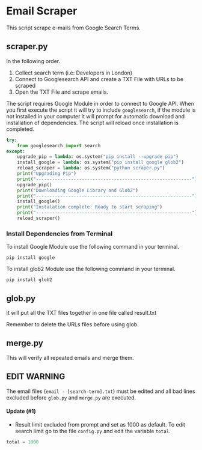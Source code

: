 # Email Scraper

This script scrape e-mails from Google Search Terms.

## scraper.py
In the following order.

1. Collect search term (i.e: Developers in London)
2. Connect to Googlesearch API and create a TXT File with URLs to be scraped
3. Open the TXT File and scrape emails.

The script requires Google Module in order to connect to Google API. When you first execute the script it will try to include `googlesearch`, if the module is not installed in your computer it will prompt for automatic download and installation of dependencies. The script will reload once installation is completed.

```Python
try:
    from googlesearch import search
except:
    upgrade_pip = lambda: os.system("pip install --upgrade pip")
    install_google = lambda: os.system("pip install google glob2")
    reload_scraper = lambda: os.system("python scraper.py")
    print("Upgrading Pip")
    print("----------------------------------------------------------")
    upgrade_pip()
    print("Downloading Google Library and Glob2")
    print("----------------------------------------------------------")
    install_google()
    print("Instalation complete: Ready to start scraping")
    print("----------------------------------------------------------")
    reload_scraper()
```

### Install Dependencies from Terminal

To install Google Module use the following command in your terminal.

`pip install google`

To install glob2 Module use the following command in your terminal.

`pip install glob2`

## glob.py

It will put all the TXT files together in one file called result.txt

Remember to delete the URLs files before using glob.

## merge.py

This will verify all repeated emails and merge them.


## EDIT WARNING

The email files (`email - [search-term].txt`) must be edited and all bad lines excluded before `glob.py` and `merge.py` are executed.


#### Update (#1)

* Result limit excluded from prompt and set as 1000 as default. To edit search limit go to the file `config.py` and edit the variable `total`.

```Python
total = 1000 
```

